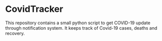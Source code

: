 # CovidTracker
This repository contains a small python script to get COVID-19 update through notification system. It keeps track of Covid-19 cases, deaths and recovery.

